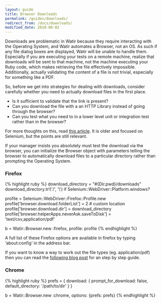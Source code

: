 ```yaml
---
layout: guide
title: Browser Downloads
permalink: /guides/downloads/
redirect_from: /docs/downloads/
modified_date: 2018-08-02
---
```


Downloads are problematic in Watir because they require interacting with the Operating System,
and Watir automates a Browser, not an OS. As such if any file dialog boxes are displayed,
Watir will be unable to handle them. Especially if you are executing your tests on a remote 
machine, realize that downloads will be sent to that machine, not the machine executing
your Ruby code, which makes retrieving the file effectively impossible.
Additionally, actually validating the content of a file is not trivial, 
especially for something like a PDF.

So, before we get into strategies for dealing with downloads, consider carefully whether you need to 
actually download files in the first place. 

* Is it sufficient to validate that the link is present?
* Can you download the file with a an HTTP Library instead of going through the browser?
* Can you test what you need to in a lower level unit or integration test rather than in the browser?

For more thoughts on this, read 
[this article](http://ardesco.lazerycode.com/testing/webdriver/2012/07/25/how-to-download-files-with-selenium-and-why-you-shouldnt.html).
It is older and focused on Selenium, but the points are still relevant.

If your manager insists you absolutely must test the download via the browser, you can initialize
the Browser object with parameters telling the browser to automatically download files to a 
particular directory rather than prompting the Operating System.

### Firefox

{%  highlight ruby %}
download_directory = "#{Dir.pwd}/downloads"
download_directory.tr!('/', '\\') if Selenium::WebDriver::Platform.windows?

profile = Selenium::WebDriver::Firefox::Profile.new
profile['browser.download.folderList'] = 2 # custom location
profile['browser.download.dir'] = download_directory
profile['browser.helperApps.neverAsk.saveToDisk'] = 'text/csv,application/pdf'

b = Watir::Browser.new :firefox, profile: profile
{% endhighlight %}

A full list of these Firefox options are available in firefox by typing ‘about:config‘ in the address bar.

If you want to know a way to work out the file types (eg. application/pdf) then you can read the [following blog post](http://watirmelon.com/2011/09/07/determining-file-mime-types-to-autosave-using-firefox-watir-webdriver/) for an step by step guide.

### Chrome

{% highlight ruby %}
prefs = {
  download: {
    prompt_for_download: false,
    default_directory: '/path/to/dir'
  }
}

b = Watir::Browser.new :chrome, options: {prefs: prefs}
{% endhighlight %}

<!--- TODO: Add code examples for other browsers --->
